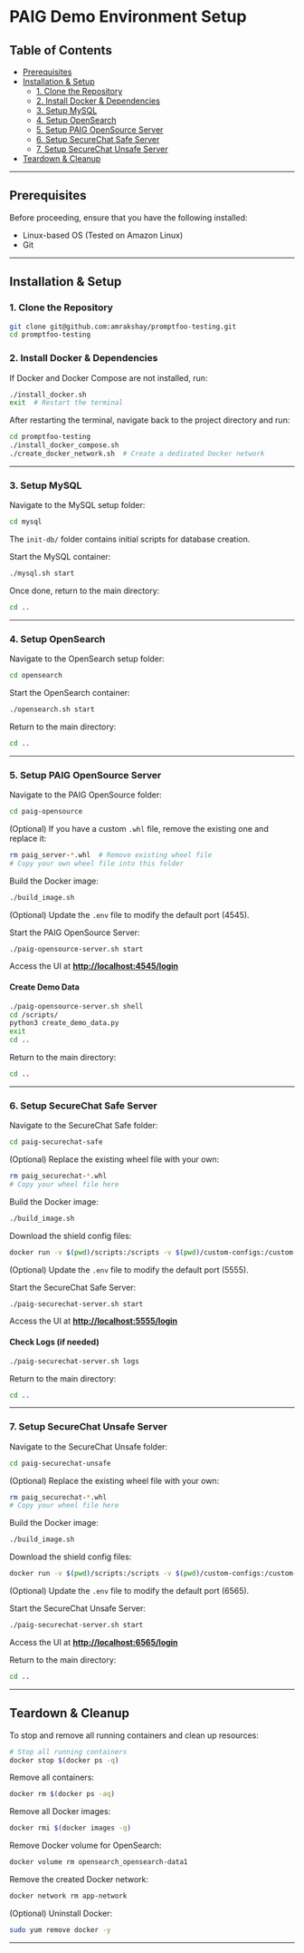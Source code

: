 # **PAIG Demo Environment Setup**

## **Table of Contents**
- [Prerequisites](#prerequisites)
- [Installation & Setup](#installation--setup)
  - [1. Clone the Repository](#1-clone-the-repository)
  - [2. Install Docker & Dependencies](#2-install-docker--dependencies)
  - [3. Setup MySQL](#3-setup-mysql)
  - [4. Setup OpenSearch](#4-setup-opensearch)
  - [5. Setup PAIG OpenSource Server](#5-setup-paig-opensource-server)
  - [6. Setup SecureChat Safe Server](#6-setup-securechat-safe-server)
  - [7. Setup SecureChat Unsafe Server](#7-setup-securechat-unsafe-server)
- [Teardown & Cleanup](#teardown--cleanup)

---

## **Prerequisites**
Before proceeding, ensure that you have the following installed:
- Linux-based OS (Tested on Amazon Linux)
- Git

---

## **Installation & Setup**

### **1. Clone the Repository**
```sh
git clone git@github.com:amrakshay/promptfoo-testing.git
cd promptfoo-testing
```

### **2. Install Docker & Dependencies**
If Docker and Docker Compose are not installed, run:
```sh
./install_docker.sh
exit  # Restart the terminal
```
After restarting the terminal, navigate back to the project directory and run:
```sh
cd promptfoo-testing
./install_docker_compose.sh
./create_docker_network.sh  # Create a dedicated Docker network
```

---

### **3. Setup MySQL**
Navigate to the MySQL setup folder:
```sh
cd mysql
```

The `init-db/` folder contains initial scripts for database creation.

Start the MySQL container:
```sh
./mysql.sh start
```
Once done, return to the main directory:
```sh
cd ..
```

---

### **4. Setup OpenSearch**
Navigate to the OpenSearch setup folder:
```sh
cd opensearch
```
Start the OpenSearch container:
```sh
./opensearch.sh start
```
Return to the main directory:
```sh
cd ..
```

---

### **5. Setup PAIG OpenSource Server**
Navigate to the PAIG OpenSource folder:
```sh
cd paig-opensource
```

(Optional) If you have a custom `.whl` file, remove the existing one and replace it:
```sh
rm paig_server-*.whl  # Remove existing wheel file
# Copy your own wheel file into this folder
```

Build the Docker image:
```sh
./build_image.sh
```

(Optional) Update the `.env` file to modify the default port (4545).

Start the PAIG OpenSource Server:
```sh
./paig-opensource-server.sh start
```

Access the UI at **[http://localhost:4545/login](http://localhost:4545/login)**

#### **Create Demo Data**
```sh
./paig-opensource-server.sh shell
cd /scripts/
python3 create_demo_data.py
exit
cd ..
```

Return to the main directory:
```sh
cd ..
```

---

### **6. Setup SecureChat Safe Server**
Navigate to the SecureChat Safe folder:
```sh
cd paig-securechat-safe
```

(Optional) Replace the existing wheel file with your own:
```sh
rm paig_securechat-*.whl
# Copy your wheel file here
```

Build the Docker image:
```sh
./build_image.sh
```

Download the shield config files:
```sh
docker run -v $(pwd)/scripts:/scripts -v $(pwd)/custom-configs:/custom-configs --network app-network --rm broadinstitute/python-requests "/scripts/download_shield_config_files.py"
```

(Optional) Update the `.env` file to modify the default port (5555).

Start the SecureChat Safe Server:
```sh
./paig-securechat-server.sh start
```

Access the UI at **[http://localhost:5555/login](http://localhost:5555/login)**

#### **Check Logs (if needed)**
```sh
./paig-securechat-server.sh logs
```

Return to the main directory:
```sh
cd ..
```

---

### **7. Setup SecureChat Unsafe Server**
Navigate to the SecureChat Unsafe folder:
```sh
cd paig-securechat-unsafe
```

(Optional) Replace the existing wheel file with your own:
```sh
rm paig_securechat-*.whl
# Copy your wheel file here
```

Build the Docker image:
```sh
./build_image.sh
```

Download the shield config files:
```sh
docker run -v $(pwd)/scripts:/scripts -v $(pwd)/custom-configs:/custom-configs --network app-network --rm broadinstitute/python-requests "/scripts/download_shield_config_files.py"
```

(Optional) Update the `.env` file to modify the default port (6565).

Start the SecureChat Unsafe Server:
```sh
./paig-securechat-server.sh start
```

Access the UI at **[http://localhost:6565/login](http://localhost:6565/login)**

Return to the main directory:
```sh
cd ..
```

---

## **Teardown & Cleanup**
To stop and remove all running containers and clean up resources:
```sh
# Stop all running containers
docker stop $(docker ps -q)
```

Remove all containers:
```sh
docker rm $(docker ps -aq)
```

Remove all Docker images:
```sh
docker rmi $(docker images -q)
```

Remove Docker volume for OpenSearch:
```sh
docker volume rm opensearch_opensearch-data1
```

Remove the created Docker network:
```sh
docker network rm app-network
```

(Optional) Uninstall Docker:
```sh
sudo yum remove docker -y
```

---
